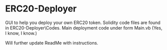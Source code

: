 # ERC20-Deployer

GUI to help you deploy your own ERC20 token.
Solidity code files are found in ERC20-Deployer\Codes. Main deployment code under form Main.vb (Yes, I know, I know.)

Will further update ReadMe with instructions.
